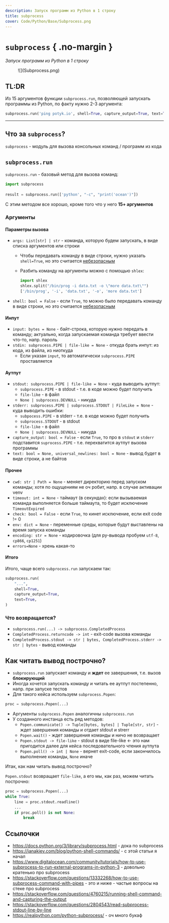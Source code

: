 ```yaml
---
description: Запуск программ из Python в 1 строку
title: subprocess
cover: Code/Python/Base/Subprocess.png
---
```


# `subprocess` { .no-margin }

_Запуск программ из Python в 1 строку_



<figure markdown>
![](Subprocess.png)
<figcaption></figcaption>
</figure>

## TL:DR

Из 15 аргументов функции `subprocess.run`, позволяющей запускать программы из Python, по факту нужно 2-3 аргумента:

```python
subprocess.run('ping potyk.io', shell=True, capture_output=True, text=True)
```

---

## Что за `subprocess`?

`subprocess` - модуль для вызова консольных команд / программ из кода

## `subprocess.run`

`subprocess.run` - базовый метод для вызова команд:

```python
import subprocess

result = subprocess.run(['python', "-c", "print('ocean')"])
```

С этим методом все хорошо, кроме того что у него **15+ аргументов**

### Аргументы

#### Параметры вызова

- `args: List[str] | str` - команда, которую будем запускать, в виде списка аргументов или строки
    - Чтобы передавать команду в виде строки, нужно указать `shell=True`, но это
      считается [небезопасным](https://docs.python.org/3/library/subprocess.html#security-considerations)
    - Разбить команду на аргументы можно с помощью `shlex`:

        ```python
        import shlex
        shlex.split("/bin/prog -i data.txt -o \"more data.txt\"")
        ['/bin/prog', '-i', 'data.txt', '-o', 'more data.txt']
        ```
- `shell: bool = False` - если `True`, то можно было передавать команду в виде строки, но это
  считается [небезопасным](https://docs.python.org/3/library/subprocess.html#security-considerations)

#### Инпут

- `input: bytes = None` - байт-строка, которую нужно передать в команду; актуально, когда запускаемая команда требует
  ввести что-то, напр. пароль
- `stdin: subprocess.PIPE | file-like = None` - откуда брать инпут: из кода, из файла, из ниоткуда
    - Если указан `input`, то автоматически `subprocess.PIPE` проставляется

#### Аутпут

- `stdout: subprocess.PIPE | file-like = None` - куда выводить аутпут:
    - `subprocess.PIPE` - в stdout - т.е. в коде можно будет получить
    - `file-like` - в файл
    - `None | subprocess.DEVNULL` - никуда
- `stderr: subprocess.PIPE | subprocess.STDOUT | FileLike = None` - куда выводить ошибки:
    - `subpocess.PIPE` - в stderr - т.е. в коде можно будет получить
    - `subprocess.STDOUT` - в stdout
    - `file-like` - в файл
    - `None | subprocess.DEVNULL` - никуда
- `capture_output: bool = False` - если `True`, то про в `stdout` и `stderr` подставится `suprocess.PIPE` - т.е.
  перехватится аутпут вызова программы
- `text: bool = None, universal_newlines: bool = None` - вывод будет в виде строки, а не байтов

#### Прочее

- `cwd: str | Path = None` - меняет директорию перед запуском команды; хотя по ощущениям не оч робит, напр. в случае
  активации venv
- `timeout: int = None` - таймаут (в секундах): если вызываемая команда выполняется больше таймаута, то будет
  исключение `TimeoutExpired`
- `check: bool = False` - если `True`, то кинет исключение, если exit code != 0
- `env: dict = None` - переменные среды, которые будут выставлены на время запуска команды
- `encoding: str = None` - кодировочка (для ру-вывода пробуем `utf-8`, `cp866`, `cp1251`)
- `errors=None` - хрень какая-то

#### Итого

Итого, чаще всего `subprocess.run` запускаем так:

```python
subprocess.run(
    "...",
    shell=True,
    capture_output=True,
    text=True,
)
```

### Что возвращается?

- `subprocess.run(...) -> subprocess.CompletedProcess`
- `CompletedProcess.returncode -> int` - exit-code вызова команды
- `CompletedProcess.stdout -> str | bytes, CompletedProcess.stderr -> str | bytes` - вывод команды

## Как читать вывод построчно?

- `subprocess.run` запускает команду и **ждет** ее завершения, т.е. вызов **блокирующий**
- Иногда хочется запускать команду и читать ее аутпут постепенно, напр. при запуске тестов
- Для такого кейса используем `subprocess.Popen`:

```python
proc = subprocess.Popen(...)
```

- Аргументы `subprocess.Popen` аналогичны `subprocess.run`
- У созданного инстанца есть ряд методов:
    - `Popen.communicate() -> Tuple[bytes, bytes] | Tuple[str, str]` - ждет завершения команды и отдает stdout и strerr
    - `Popen.wait()` - ждет завершения команды и ничо не возвращает
    - `Popen.stdout -> file-like` - stdout в виде file-like <- это нам пригодится далее для кейса последовательного
      чтения аутпута
    - `Popen.poll() -> int | None` - вернет exit-code, если закончилось выполнение команды, `None` иначе

Итак, как нам читать вывод построчно?

`Popen.stdout` возвращает `file-like`, а его мы, как раз, можем читать построчно:

```python
proc = subprocess.Popen(...)
while True:
    line = proc.stdout.readline()
    ...
    if proc.poll() is not None:
        break
```

## Ссылочки

- https://docs.python.org/3/library/subprocess.html - дока по subprocess
- https://janakiev.com/blog/python-shell-commands/ - с этой статьи я начал
- https://www.digitalocean.com/community/tutorials/how-to-use-subprocess-to-run-external-programs-in-python-3 - довольно
  кратенько про subprocess
- https://stackoverflow.com/questions/13332268/how-to-use-subprocess-command-with-pipes - это и ниже - частые вопросы на
  стеке про subprocess
- https://stackoverflow.com/questions/4760215/running-shell-command-and-capturing-the-output
- https://stackoverflow.com/questions/2804543/read-subprocess-stdout-line-by-line
- https://realpython.com/python-subprocess/ - оч много букаф
